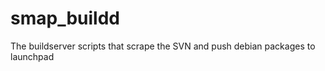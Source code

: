 smap_buildd
===========

The buildserver scripts that scrape the SVN and push debian packages to launchpad
